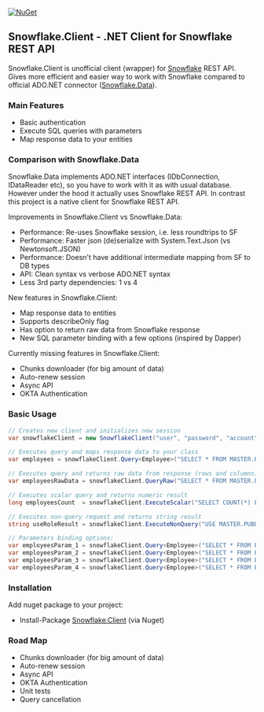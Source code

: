 [![NuGet](https://img.shields.io/badge/nuget-v0.2.2-green.svg)](https://www.nuget.org/packages/Snowflake.Client/)

## Snowflake.Client - .NET Client for Snowflake REST API
Snowflake.Client is unofficial client (wrapper) for [Snowflake](https://www.snowflake.com) REST API.
Gives more efficient and easier way to work with Snowflake compared to official ADO.NET connector ([Snowflake.Data](https://github.com/snowflakedb/snowflake-connector-net)).

### Main Features
- Basic authentication
- Execute SQL queries with parameters
- Map response data to your entities

### Comparison with Snowflake.Data 
Snowflake.Data implements ADO.NET interfaces (IDbConnection, IDataReader etc), so you have to work with it as with usual database. However under the hood it actually uses Snowflake REST API. In contrast this project is a native client for Snowflake REST API. 

Improvements in Snowflake.Client vs Snowflake.Data: 
- Performance: Re-uses Snowflake session, i.e. less roundtrips to SF
- Performance: Faster json (de)serialize with System.Text.Json (vs Newtonsoft.JSON)
- Performance: Doesn't have additional intermediate mapping from SF to DB types 
- API: Clean syntax vs verbose ADO.NET syntax
- Less 3rd party dependencies: 1 vs 4

New features in Snowflake.Client:
- Map response data to entities
- Supports describeOnly flag
- Has option to return raw data from Snowflake response
- New SQL parameter binding with a few options (inspired by Dapper)

Currently missing features in Snowflake.Client:
- Chunks downloader (for big amount of data)
- Auto-renew session 
- Async API
- OKTA Authentication

### Basic Usage
```csharp
// Creates new client and initializes new session
var snowflakeClient = new SnowflakeClient("user", "password", "account");

// Executes query and maps response data to your class
var employees = snowflakeClient.Query<Employee>("SELECT * FROM MASTER.PUBLIC.EMPLOYEES");

// Executes query and returns raw data from response (rows and columns)
var employeesRawData = snowflakeClient.QueryRaw("SELECT * FROM MASTER.PUBLIC.EMPLOYEES");

// Executes scalar query and returns numeric result
long employeesCount  = snowflakeClient.ExecuteScalar("SELECT COUNT(*) FROM MASTER.PUBLIC.EMPLOYEES");

// Executes non-query request and returns string result
string useRoleResult = snowflakeClient.ExecuteNonQuery("USE MASTER.PUBLIC;");

// Parameters binding options:
var employeesParam_1 = snowflakeClient.Query<Employee>("SELECT * FROM EMPLOYEES WHERE TITLE = ?", "Programmer");
var employeesParam_2 = snowflakeClient.Query<Employee>("SELECT * FROM EMPLOYEES WHERE ID IN (?,?)", new int[] { 1, 2 });
var employeesParam_3 = snowflakeClient.Query<Employee>("SELECT * FROM EMPLOYEES WHERE TITLE = :Title", new Employee() { Title = "Programmer" });
var employeesParam_4 = snowflakeClient.Query<Employee>("SELECT * FROM EMPLOYEES WHERE TITLE = :Title", new { Title = "Programmer" });
```

### Installation
Add nuget package to your project:  
* Install-Package [Snowflake.Client](https://www.nuget.org/packages/Snowflake.Client) (via Nuget)

### Road Map 
- Chunks downloader (for big amount of data)
- Auto-renew session 
- Async API
- OKTA Authentication
- Unit tests
- Query cancellation